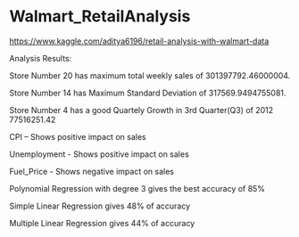 # Walmart_RetailAnalysis
https://www.kaggle.com/aditya6196/retail-analysis-with-walmart-data

Analysis Results:

Store Number 20 has maximum total weekly sales of 301397792.46000004.

Store Number 14 has Maximum Standard Deviation of 317569.9494755081.

Store Number 4 has a good Quartely Growth in 3rd Quarter(Q3) of 2012 77516251.42

CPI – Shows positive impact on sales

Unemployment - Shows positive impact on sales

Fuel_Price - Shows negative impact on sales

Polynomial Regression with degree 3 gives the best accuracy of 85%

Simple Linear Regression gives 48% of accuracy

Multiple Linear Regression gives 44% of accuracy
